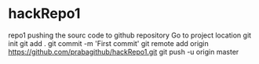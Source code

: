 # hackRepo1
repo1
pushing the sourc code to github repository
Go to project location
git init
git add .
git commit -m 'First commit'
git remote add origin https://github.com/prabagithub/hackRepo1.git
git push -u origin master

